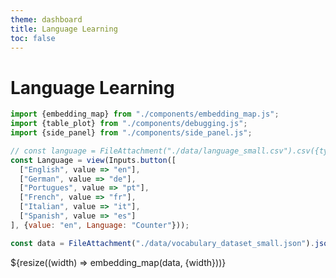 ```yaml
---
theme: dashboard
title: Language Learning
toc: false
---
```


# Language Learning

<!-- Plot of Word Embedding -->

```js
import {embedding_map} from "./components/embedding_map.js";
import {table_plot} from "./components/debugging.js";
import {side_panel} from "./components/side_panel.js";

// const language = FileAttachment("./data/language_small.csv").csv({typed: true});
const Language = view(Inputs.button([
  ["English", value => "en"],
  ["German", value => "de"],
  ["Portugues", value => "pt"],
  ["French", value => "fr"],
  ["Italian", value => "it"],  
  ["Spanish", value => "es"]
], {value: "en", Language: "Counter"}));
```

<!-- Load and transform the data -->

```js
const data = FileAttachment("./data/vocabulary_dataset_small.json").json();
```

<div class="grid grid-cols-2">
  <div class="card" id="plotly-chart">
    ${resize((width) => embedding_map(data, {width}))}
  </div>
  <div class="card" id="side-panel">
    <p></p>
  </div>
</div>
